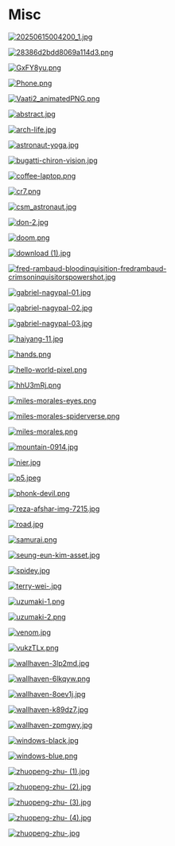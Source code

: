 # Misc

<a href="20250615004200_1.jpg"><img alt="20250615004200_1.jpg" src="20250615004200_1.jpg"></a>

<a href="28386d2bdd8069a114d3.png"><img alt="28386d2bdd8069a114d3.png" src="28386d2bdd8069a114d3.png"></a>

<a href="GxFY8yu.png"><img alt="GxFY8yu.png" src="GxFY8yu.png"></a>

<a href="Phone.png"><img alt="Phone.png" src="Phone.png"></a>

<a href="Vaati2_animatedPNG.png"><img alt="Vaati2_animatedPNG.png" src="Vaati2_animatedPNG.png"></a>

<a href="abstract.jpg"><img alt="abstract.jpg" src="abstract.jpg"></a>

<a href="arch-life.jpg"><img alt="arch-life.jpg" src="arch-life.jpg"></a>

<a href="astronaut-yoga.jpg"><img alt="astronaut-yoga.jpg" src="astronaut-yoga.jpg"></a>

<a href="bugatti-chiron-vision.jpg"><img alt="bugatti-chiron-vision.jpg" src="bugatti-chiron-vision.jpg"></a>

<a href="coffee-laptop.png"><img alt="coffee-laptop.png" src="coffee-laptop.png"></a>

<a href="cr7.png"><img alt="cr7.png" src="cr7.png"></a>

<a href="csm_astronaut.jpg"><img alt="csm_astronaut.jpg" src="csm_astronaut.jpg"></a>

<a href="don-2.jpg"><img alt="don-2.jpg" src="don-2.jpg"></a>

<a href="doom.png"><img alt="doom.png" src="doom.png"></a>

<a href="download (1).jpg"><img alt="download (1).jpg" src="download (1).jpg"></a>

<a href="fred-rambaud-bloodinquisition-fredrambaud-crimsoninquisitorspowershot.jpg"><img alt="fred-rambaud-bloodinquisition-fredrambaud-crimsoninquisitorspowershot.jpg" src="fred-rambaud-bloodinquisition-fredrambaud-crimsoninquisitorspowershot.jpg"></a>

<a href="gabriel-nagypal-01.jpg"><img alt="gabriel-nagypal-01.jpg" src="gabriel-nagypal-01.jpg"></a>

<a href="gabriel-nagypal-02.jpg"><img alt="gabriel-nagypal-02.jpg" src="gabriel-nagypal-02.jpg"></a>

<a href="gabriel-nagypal-03.jpg"><img alt="gabriel-nagypal-03.jpg" src="gabriel-nagypal-03.jpg"></a>

<a href="haiyang-11.jpg"><img alt="haiyang-11.jpg" src="haiyang-11.jpg"></a>

<a href="hands.png"><img alt="hands.png" src="hands.png"></a>

<a href="hello-world-pixel.png"><img alt="hello-world-pixel.png" src="hello-world-pixel.png"></a>

<a href="hhU3mRj.png"><img alt="hhU3mRj.png" src="hhU3mRj.png"></a>

<a href="miles-morales-eyes.png"><img alt="miles-morales-eyes.png" src="miles-morales-eyes.png"></a>

<a href="miles-morales-spiderverse.png"><img alt="miles-morales-spiderverse.png" src="miles-morales-spiderverse.png"></a>

<a href="miles-morales.png"><img alt="miles-morales.png" src="miles-morales.png"></a>

<a href="mountain-0914.jpg"><img alt="mountain-0914.jpg" src="mountain-0914.jpg"></a>

<a href="nier.jpg"><img alt="nier.jpg" src="nier.jpg"></a>

<a href="p5.jpeg"><img alt="p5.jpeg" src="p5.jpeg"></a>

<a href="phonk-devil.png"><img alt="phonk-devil.png" src="phonk-devil.png"></a>

<a href="reza-afshar-img-7215.jpg"><img alt="reza-afshar-img-7215.jpg" src="reza-afshar-img-7215.jpg"></a>

<a href="road.jpg"><img alt="road.jpg" src="road.jpg"></a>

<a href="samurai.png"><img alt="samurai.png" src="samurai.png"></a>

<a href="seung-eun-kim-asset.jpg"><img alt="seung-eun-kim-asset.jpg" src="seung-eun-kim-asset.jpg"></a>

<a href="spidey.jpg"><img alt="spidey.jpg" src="spidey.jpg"></a>

<a href="terry-wei-.jpg"><img alt="terry-wei-.jpg" src="terry-wei-.jpg"></a>

<a href="uzumaki-1.png"><img alt="uzumaki-1.png" src="uzumaki-1.png"></a>

<a href="uzumaki-2.png"><img alt="uzumaki-2.png" src="uzumaki-2.png"></a>

<a href="venom.jpg"><img alt="venom.jpg" src="venom.jpg"></a>

<a href="vukzTLx.png"><img alt="vukzTLx.png" src="vukzTLx.png"></a>

<a href="wallhaven-3lp2md.jpg"><img alt="wallhaven-3lp2md.jpg" src="wallhaven-3lp2md.jpg"></a>

<a href="wallhaven-6lkqyw.png"><img alt="wallhaven-6lkqyw.png" src="wallhaven-6lkqyw.png"></a>

<a href="wallhaven-8oev1j.jpg"><img alt="wallhaven-8oev1j.jpg" src="wallhaven-8oev1j.jpg"></a>

<a href="wallhaven-k89dz7.jpg"><img alt="wallhaven-k89dz7.jpg" src="wallhaven-k89dz7.jpg"></a>

<a href="wallhaven-zpmgwy.jpg"><img alt="wallhaven-zpmgwy.jpg" src="wallhaven-zpmgwy.jpg"></a>

<a href="windows-black.jpg"><img alt="windows-black.jpg" src="windows-black.jpg"></a>

<a href="windows-blue.png"><img alt="windows-blue.png" src="windows-blue.png"></a>

<a href="zhuopeng-zhu- (1).jpg"><img alt="zhuopeng-zhu- (1).jpg" src="zhuopeng-zhu- (1).jpg"></a>

<a href="zhuopeng-zhu- (2).jpg"><img alt="zhuopeng-zhu- (2).jpg" src="zhuopeng-zhu- (2).jpg"></a>

<a href="zhuopeng-zhu- (3).jpg"><img alt="zhuopeng-zhu- (3).jpg" src="zhuopeng-zhu- (3).jpg"></a>

<a href="zhuopeng-zhu- (4).jpg"><img alt="zhuopeng-zhu- (4).jpg" src="zhuopeng-zhu- (4).jpg"></a>

<a href="zhuopeng-zhu-.jpg"><img alt="zhuopeng-zhu-.jpg" src="zhuopeng-zhu-.jpg"></a>

